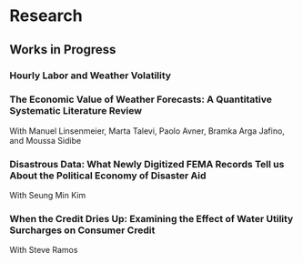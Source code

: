 # Research

## Works in Progress

### Hourly Labor and Weather Volatility

### The Economic Value of Weather Forecasts: A Quantitative Systematic Literature Review
With Manuel Linsenmeier, Marta Talevi, Paolo Avner, Bramka Arga Jafino, and Moussa Sidibe

### Disastrous Data: What Newly Digitized FEMA Records Tell us About the Political Economy of Disaster Aid
With Seung Min Kim

### When the Credit Dries Up: Examining the Effect of Water Utility Surcharges on Consumer Credit
With Steve Ramos

